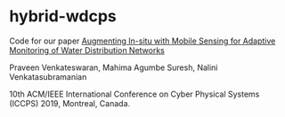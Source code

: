 # hybrid-wdcps
Code for our paper [Augmenting In-situ with Mobile Sensing for Adaptive Monitoring of Water Distribution Networks](https://www.ics.uci.edu/~dsm/papers/2019/Praveen_iccps19.pdf)

Praveen Venkateswaran, Mahima Agumbe Suresh, Nalini Venkatasubramanian

10th ACM/IEEE International Conference on Cyber Physical Systems (ICCPS) 2019, Montreal, Canada. 
